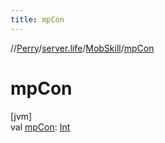 ```yaml
---
title: mpCon
---
```

//[Perry](../../../index.html)/[server.life](../index.html)/[MobSkill](index.html)/[mpCon](mp-con.html)



# mpCon



[jvm]\
val [mpCon](mp-con.html): [Int](https://kotlinlang.org/api/latest/jvm/stdlib/kotlin/-int/index.html)




